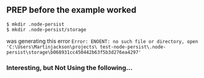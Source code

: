 
## PREP before the example worked
```
$ mkdir .node-persist
$ mkdir .node-persist/storage

```
was generating this error `Error: ENOENT: no such file or directory, open 'C:\Users\Martinjackson\projects\
test-node-persist\.node-persist\storage\b068931cc450442b63f5b3d276ea4297' `


### Interesting, but Not Using the following...

[5 steps to making a Node.js frontend app 10x faster]: https://engineering.gosquared.com/making-dashboard-faster
[Nodejs-DB List]: https://github.com/youurayy/nodejsdb
[top-10-common-nodejs-developer-mistakes]: https://www.toptal.com/nodejs/top-10-common-nodejs-developer-mistakes


[using-redis-node-js]: https://www.sitepoint.com/using-redis-node-js/
[what-is-redis-and-what-do-i-use-it-for]: http://stackoverflow.com/questions/7888880/what-is-redis-and-what-do-i-use-it-for
[pouchdb]: https://pouchdb.com/
[pouchdb on github]: https://github.com/pouchdb/pouchdb
